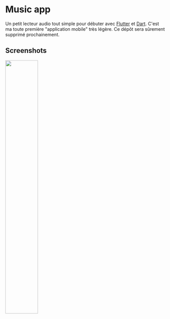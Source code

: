 # Music app
Un petit lecteur audio tout simple pour débuter avec [Flutter](https://flutter.dev/) et [Dart](https://dart.dev/).
C'est ma toute première "application mobile" très légère.
Ce dépôt sera sûrement supprimé prochainement.

## Screenshots
<img src="https://image.noelshack.com/fichiers/2019/38/6/1569088264-screenshot-1569088110.png" width="45%">